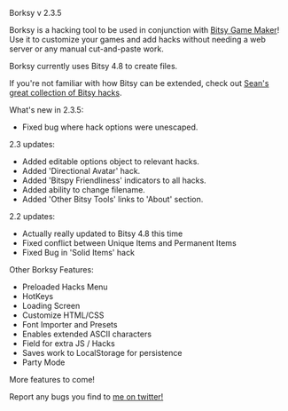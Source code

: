 Borksy v 2.3.5

Borksy is a hacking tool to be used in conjunction with [Bitsy Game Maker](https://ledoux.itch.io/bitsy)! Use it to customize your games and add hacks without needing a web server or any manual cut-and-paste work.

Borksy currently uses Bitsy 4.8 to create files.

If you're not familiar with how Bitsy can be extended, check out [Sean's great collection of Bitsy hacks](https://github.com/seleb/bitsy-hacks/).

What's new in 2.3.5:
* Fixed bug where hack options were unescaped.

2.3 updates:
* Added editable options object to relevant hacks.
* Added 'Directional Avatar' hack.
* Added 'Bitspy Friendliness' indicators to all hacks.
* Added ability to change filename.
* Added 'Other Bitsy Tools' links to 'About' section.

2.2 updates:
* Actually really updated to Bitsy 4.8 this time
* Fixed conflict between Unique Items and Permanent Items
* Fixed Bug in 'Solid Items' hack

Other Borksy Features:
* Preloaded Hacks Menu
* HotKeys
* Loading Screen
* Customize HTML/CSS
* Font Importer and Presets
* Enables extended ASCII characters
* Field for extra JS / Hacks
* Saves work to LocalStorage for persistence
* Party Mode

More features to come!

Report any bugs you find to [me on twitter!](https://twitter.com/AYolland)
